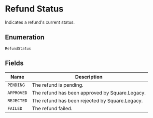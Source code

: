 
# Refund Status

Indicates a refund's current status.

## Enumeration

`RefundStatus`

## Fields

| Name | Description |
|  --- | --- |
| `PENDING` | The refund is pending. |
| `APPROVED` | The refund has been approved by Square.Legacy. |
| `REJECTED` | The refund has been rejected by Square.Legacy. |
| `FAILED` | The refund failed. |


